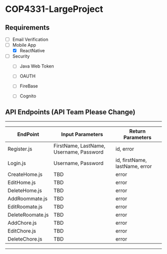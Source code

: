 # COP4331-LargeProject

## Requirements
- [ ] Email Verification
- [ ] Mobile App
  - [x] ReactNative
- [ ] Security
  - [ ] Java Web Token
  - [ ] OAUTH
  - [ ] FireBase
  - [ ] Cognito


## API Endpoints (API Team Please Change)

***

| EndPoint | Input Parameters | Return Parameters
| -------- | ---------------- | --------------
| Register.js | FirstName, LastName, Username, Password| id, error
| Login.js | Username, Password | id, firstName, lastName, error
| CreateHome.js | TBD | error
| EditHome.js | TBD | error
| DeleteHome.js | TBD | error
| AddRoommate.js | TBD | error
| EditRoomate.js | TBD | error
| DeleteRoomate.js | TBD | error
| AddChore.js | TBD | error
| EditChore.js | TBD | error
| DeleteChore.js | TBD | error

***